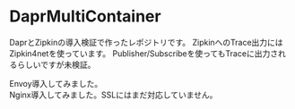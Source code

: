 # DaprMultiContainer

DaprとZipkinの導入検証で作ったレポジトリです。
ZipkinへのTrace出力にはZipkin4netを使っています。
Publisher/Subscribeを使ってもTraceに出力されるらしいですが未検証。

Envoy導入してみました。<br>
Nginx導入してみました。SSLにはまだ対応していません。
